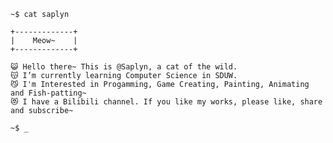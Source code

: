```
~$ cat saplyn

+-------------+
|    Meow~    |
+-------------+

😺 Hello there~ This is @Saplyn, a cat of the wild.
😽 I’m currently learning Computer Science in SDUW.
😼 I'm Interested in Progamming, Game Creating, Painting, Animating and Fish-patting~
😻 I have a Bilibili channel. If you like my works, please like, share and subscribe~

~$ _
```

<!---
- 👀 I’m interested in ...
- 🌱 I’m currently learning ...
- 💞️ I’m looking to collaborate on ...
- 📫 How to reach me ...

Saplyn/Saplyn is a ✨ special ✨ repository because its `README.md` (this file) appears on your GitHub profile.
You can click the Preview link to take a look at your changes.
--->
